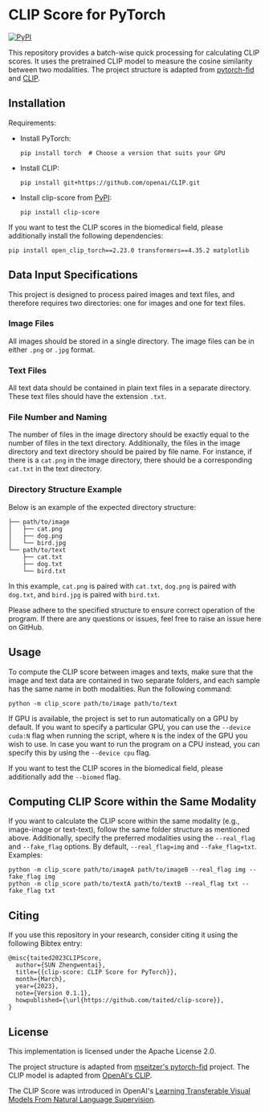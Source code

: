 # CLIP Score for PyTorch

[![PyPI](https://img.shields.io/pypi/v/clip-score.svg)](https://pypi.org/project/clip-score/)

This repository provides a batch-wise quick processing for calculating CLIP scores. It uses the pretrained CLIP model to measure the cosine similarity between two modalities. The project structure is adapted from [pytorch-fid](https://github.com/mseitzer/pytorch-fid) and [CLIP](https://github.com/openai/CLIP).

## Installation

Requirements:
- Install PyTorch:
  ```
  pip install torch  # Choose a version that suits your GPU
  ```
- Install CLIP:
  ```
  pip install git+https://github.com/openai/CLIP.git
  ```
- Install clip-score from [PyPI](https://pypi.org/project/clip-score/):
  ```
  pip install clip-score
  ```
If you want to test the CLIP scores in the biomedical field, please additionally install the following dependencies:
```
pip install open_clip_torch==2.23.0 transformers==4.35.2 matplotlib
```

## Data Input Specifications
This project is designed to process paired images and text files, and therefore requires two directories: one for images and one for text files.
### Image Files

All images should be stored in a single directory. The image files can be in either `.png` or `.jpg` format.

### Text Files

All text data should be contained in plain text files in a separate directory. These text files should have the extension `.txt`.

### File Number and Naming

The number of files in the image directory should be exactly equal to the number of files in the text directory. Additionally, the files in the image directory and text directory should be paired by file name. For instance, if there is a `cat.png` in the image directory, there should be a corresponding `cat.txt` in the text directory.

### Directory Structure Example

Below is an example of the expected directory structure:

```plaintext
├── path/to/image
│   ├── cat.png
│   ├── dog.png
│   └── bird.jpg
└── path/to/text
    ├── cat.txt
    ├── dog.txt
    └── bird.txt
```

In this example, `cat.png` is paired with `cat.txt`, `dog.png` is paired with `dog.txt`, and `bird.jpg` is paired with `bird.txt`.

Please adhere to the specified structure to ensure correct operation of the program. If there are any questions or issues, feel free to raise an issue here on GitHub.

## Usage

To compute the CLIP score between images and texts, make sure that the image and text data are contained in two separate folders, and each sample has the same name in both modalities. Run the following command:
```
python -m clip_score path/to/image path/to/text
```

If GPU is available, the project is set to run automatically on a GPU by default. If you want to specify a particular GPU, you can use the `--device cuda:N` flag when running the script, where `N` is the index of the GPU you wish to use. In case you want to run the program on a CPU instead, you can specify this by using the `--device cpu` flag.

If you want to test the CLIP scores in the biomedical field, please additionally add the `--biomed` flag.

## Computing CLIP Score within the Same Modality

If you want to calculate the CLIP score within the same modality (e.g., image-image or text-text), follow the same folder structure as mentioned above. Additionally, specify the preferred modalities using the `--real_flag` and `--fake_flag` options. By default, `--real_flag=img` and `--fake_flag=txt`. Examples:
```
python -m clip_score path/to/imageA path/to/imageB --real_flag img --fake_flag img
python -m clip_score path/to/textA path/to/textB --real_flag txt --fake_flag txt
```

## Citing

If you use this repository in your research, consider citing it using the following Bibtex entry:

```
@misc{taited2023CLIPScore,
  author={SUN Zhengwentai},
  title={{clip-score: CLIP Score for PyTorch}},
  month={March},
  year={2023},
  note={Version 0.1.1},
  howpublished={\url{https://github.com/taited/clip-score}},
}
```

## License

This implementation is licensed under the Apache License 2.0.

The project structure is adapted from [mseitzer's pytorch-fid](https://github.com/mseitzer/pytorch-fid) project. The CLIP model is adapted from [OpenAI's CLIP](https://github.com/openai/CLIP).

The CLIP Score was introduced in OpenAI's [Learning Transferable Visual Models From Natural Language Supervision](https://arxiv.org/abs/2103.00020).
